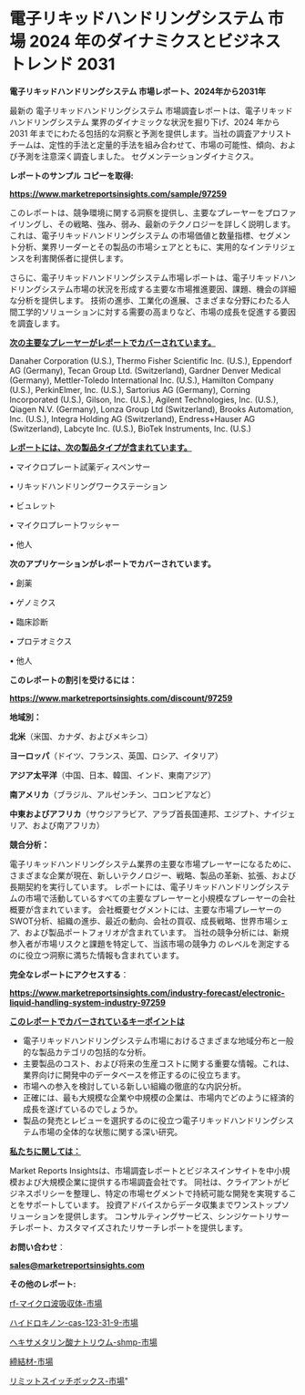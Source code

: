 # 電子リキッドハンドリングシステム 市場 2024 年のダイナミクスとビジネストレンド 2031

<strong>電子リキッドハンドリングシステム 市場レポート、2024年から2031年</strong>

最新の 電子リキッドハンドリングシステム 市場調査レポートは、電子リキッドハンドリングシステム 業界のダイナミックな状況を掘り下げ、2024 年から 2031 年までにわたる包括的な洞察と予測を提供します。当社の調査アナリスト チームは、定性的手法と定量的手法を組み合わせて、市場の可能性、傾向、および予測を注意深く調査しました。 セグメンテーションダイナミクス。



<strong>レポートのサンプル コピーを取得:</strong> <a href=https://www.marketreportsinsights.com/sample/97259>

<strong><u>https://www.marketreportsinsights.com/sample/97259</u></strong></a>

このレポートは、競争環境に関する洞察を提供し、主要なプレーヤーをプロファイリングし、その戦略、強み、弱み、最新のテクノロジーを詳しく説明します。 これは、電子リキッドハンドリングシステム の市場価値と数量指標、セグメント分析、業界リーダーとその製品の市場シェアとともに、実用的なインテリジェンスを利害関係者に提供します。

さらに、電子リキッドハンドリングシステム市場レポートは、電子リキッドハンドリングシステム市場の状況を形成する主要な市場推進要因、課題、機会の詳細な分析を提供します。 技術の進歩、工業化の進展、さまざまな分野にわたる人間工学的ソリューションに対する需要の高まりなど、市場の成長を促進する要因を調査します。



<strong><u>次の主要なプレーヤーがレポートでカバーされています。</u></strong>

Danaher Corporation (U.S.), Thermo Fisher Scientific Inc. (U.S.), Eppendorf AG (Germany), Tecan Group Ltd. (Switzerland), Gardner Denver Medical (Germany), Mettler-Toledo International Inc. (U.S.), Hamilton Company (U.S.), PerkinElmer, Inc. (U.S.), Sartorius AG (Germany), Corning Incorporated (U.S.), Gilson, Inc. (U.S.), Agilent Technologies, Inc. (U.S.), Qiagen N.V. (Germany), Lonza Group Ltd (Switzerland), Brooks Automation, Inc. (U.S.), Integra Holding AG (Switzerland), Endress+Hauser AG (Switzerland), Labcyte Inc. (U.S.), BioTek Instruments, Inc. (U.S.)



<strong><u><b>レポートには、次の製品タイプが含まれています。</b></u></strong>

• マイクロプレート試薬ディスペンサー

• リキッドハンドリングワークステーション

• ビュレット

• マイクロプレートワッシャー

• 他人



<strong><b>次のアプリケーションがレポートでカバーされています。</b></strong>

• 創薬

• ゲノミクス

• 臨床診断

• プロテオミクス

• 他人



<strong><b>このレポートの割引を受けるには：</b></strong><a href=https://www.marketreportsinsights.com/discount/97259>

<strong><u>https://www.marketreportsinsights.com/discount/97259</u></strong></a>



<strong>地域別：</strong>



<strong>北米</strong>（米国、カナダ、およびメキシコ）



<strong>ヨーロッパ</strong>（ドイツ、フランス、英国、ロシア、イタリア）



<strong>アジア太平洋</strong>（中国、日本、韓国、インド、東南アジア）



<strong>南アメリカ</strong>（ブラジル、アルゼンチン、コロンビアなど）



<strong>中東およびアフリカ</strong>（サウジアラビア、アラブ首長国連邦、エジプト、ナイジェリア、および南アフリカ）



<strong>競合分析：</strong>

電子リキッドハンドリングシステム業界の主要な市場プレーヤーになるために、さまざまな企業が現在、新しいテクノロジー、戦略、製品の革新、拡張、および長期契約を実行しています。 レポートには、電子リキッドハンドリングシステムの市場で活動しているすべての主要なプレーヤーと小規模なプレーヤーの会社概要が含まれています。 会社概要セグメントには、主要な市場プレーヤーのSWOT分析、組織の進歩、最近の動向、会社の買収、成長戦略、世界市場シェア、および製品ポートフォリオが含まれています。 当社の競争分析には、新規参入者が市場リスクと課題を特定して、当該市場の競争力 のレベルを測定するのに役立つ洞察に満ちた情報も含まれています。



<strong>完全なレポートにアクセスする</strong>：

<a href=https://www.marketreportsinsights.com/industry-forecast/electronic-liquid-handling-system-industry-97259>

<strong><u>https://www.marketreportsinsights.com/industry-forecast/electronic-liquid-handling-system-industry-97259</u></strong></a>



<strong><u><b>このレポートでカバーされているキーポイントは</b></u></strong>
<ul>
  <li>電子リキッドハンドリングシステム市場におけるさまざまな地域分布と一般的な製品カテゴリの包括的な分析。</li>
  <li>主要製品のコスト、および将来の生産コストに関する重要な情報。これは、業界向けに開発中のデータベースを修正するのに役立ちます。</li>
  <li>市場への参入を検討している新しい組織の徹底的な内訳分析。</li>
  <li>正確には、最も大規模な企業や中規模の企業は、市場内でどのように経済的成長を遂げているのでしょうか。</li>
  <li>製品の発売とレビューを選択するのに役立つ電子リキッドハンドリングシステム市場の全体的な状態に関する深い研究。</li>
</ul>


<strong><u><b>私たちに関しては：</b></u></strong>

Market Reports Insightsは、市場調査レポートとビジネスインサイトを中小規模および大規模企業に提供する市場調査会社です。 同社は、クライアントがビジネスポリシーを整理し、特定の市場セグメントで持続可能な開発を実現することをサポートしています。 投資アドバイスからデータ収集までワンストップソリューションを提供します。 コンサルティングサービス、シンジケートリサーチレポート、カスタマイズされたリサーチレポートを提供します。



<strong><b>お問い合わせ</b></strong>：

<a href=mailto:sales@marketreportsinsights.com>

<strong><u>sales@marketreportsinsights.com</u></strong></a>



<strong>その他のレポート:</strong>

<a href=https://www.linkedin.com/pulse/rf-マイクロ波吸収体-市場-2023-swot-分析と最新イノベーション-2030-pr-news-hub-vwp2f/>rf-マイクロ波吸収体-市場</a>

<a href=https://www.linkedin.com/pulse/ハイドロキノン-cas-123-31-9-市場-2023-総合分析と事業成長戦略-lj1hf/>ハイドロキノン-cas-123-31-9-市場</a>

<a href=https://www.linkedin.com/pulse/ヘキサメタリン酸ナトリウム-shmp-市場-2023-収益と成長ドライバー-2030-pr-news-hub-hd7xc/>ヘキサメタリン酸ナトリウム-shmp-市場</a>

<a href=https://www.linkedin.com/pulse/締結材-市場-2023-新興市場-将来の動向と市場需要-2030-pr-news-hub-fkspf/>締結材-市場</a>

<a href=https://www.linkedin.com/pulse/リミットスイッチボックス-市場-2023-競争分析と事業成長-2030-wf58f/>リミットスイッチボックス-市場</a>"
